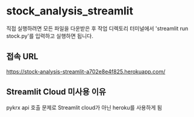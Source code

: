 # stock_analysis_streamlit
직접 실행하려면 모든 파일을 다운받은 후 작업 디렉토리 터미널에서 'streamlit run stock.py'를 입력하고 실행하면 됩니다.

## 접속 URL
https://stock-analysis-streamlit-a702e8e4f825.herokuapp.com/

## Streamlit Cloud 미사용 이유
pykrx api 호출 문제로 Streamlit cloud가 아닌 heroku를 사용하게 됨
